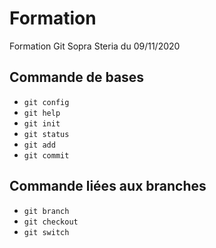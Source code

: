 # Formation

Formation Git Sopra Steria du 09/11/2020

## Commande de bases

- `git config`
- `git help`
- `git init`
- `git status`
- `git add`
- `git commit`

## Commande liées aux branches

- `git branch`
- `git checkout`
- `git switch`
